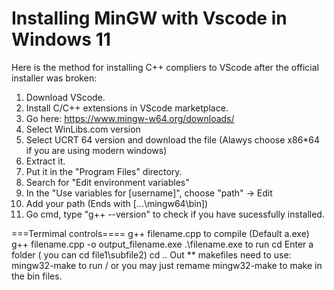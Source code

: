 # Installing MinGW with Vscode in Windows 11
Here is the method for installing C++ compliers to VScode after the official installer was broken:

1. Download VScode.
2. Install C/C++ extensions in VScode marketplace.
3. Go here: https://www.mingw-w64.org/downloads/
4. Select WinLibs.com version
5. Select UCRT 64 version and download the file (Alawys choose x86*64 if you are using modern windows)
6. Extract it.
7. Put it in the "Program Files" directory.
8. Search for "Edit environment variables"
9. In the "Use variables for [username]", choose "path" -> Edit
10. Add your path (Ends with [...\mingw64\bin])
11. Go cmd, type "g++ --version" to check if you have sucessfully installed.

===Termimal controls====
g++ filename.cpp to compile (Default a.exe)
g++ filename.cpp -o output_filename.exe
.\filename.exe to run
cd Enter a folder ( you can cd file1\subfile2)
cd .. Out
** makefiles need to use: mingw32-make to run / or you may just remame mingw32-make to make in the bin files.

